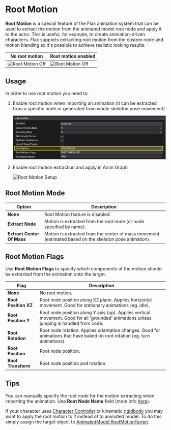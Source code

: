 # Root Motion

**Root Motion** is a special feature of the Flax animation system that can be used to extract the motion from the animated model root node and apply it to the actor. This is useful, for example, to create animation-driven characters. Flax supports extracting root motion from the custom node and motion blending so it's possible to achieve realistic looking results.

| No root motion | Root motion enabled |
|--------|--------|
| ![Root Motion Off](media/root-motion-off.gif) | ![Root Motion Off](media/root-motion-on.gif) |

## Usage

In order to use root motion you need to:

1. Enable root motion when importing an animation (it can be extracted from a specific node or generated from whole skeleton pose movement)

	![Root Motion Setup](media/root-motion-setup-1.jpg)

2. Enable root motion extraction and apply in Anim Graph

	![Root Motion Setup](media/root-motion-setup-2.jpg)

## Root Motion Mode

| Option | Description |
|--------|--------|
| **None** | Root Motion feature is disabled. |
| **Extract Node** | Motion is extracted from the root node (or node specified by name). |
| **Extract Center Of Mass** | Motion is extracted from the center of mass movement (estimated based on the skeleton pose animation). |

## Root Motion Flags

Use **Root Motion Flags** to specify which components of the motion should be extracted from the animation onto the target.

| Flag | Description |
|--------|--------|
| **None** | No root motion. |
| **Root Position XZ** | Root node position along XZ plane. Applies horizontal movement. Good for stationary animations (eg. idle). |
| **Root Position Y**  | Root node position along Y axis (up). Applies vertical movement. Good for all 'grounded' animations unless jumping is handled from code. |
| **Root Rotation** | Root node rotation. Applies orientation changes. Good for animations that have baked-in root rotation (eg. turn animations). |
| **Root Position** | Root node position. |
| **Root Transform** | Root node position and rotation. | 

## Tips

You can manually specify the root node for the motion extracting when importing the animation. Use **Root Node Name** field (more info [here](../../graphics/models/import.md)).

If your character uses [Character Controller](../../physics/character-controller.md) or kinematic [rigidbody](../../physics/rigid-bodies.md) you may want to apply the root motion to it instead of to animated model. To do this simply assign the target object to [AnimatedModel.RootMotionTarget](https://docs.flaxengine.com/api/FlaxEngine.AnimatedModel.html#FlaxEngine_AnimatedModel_RootMotionTarget).
